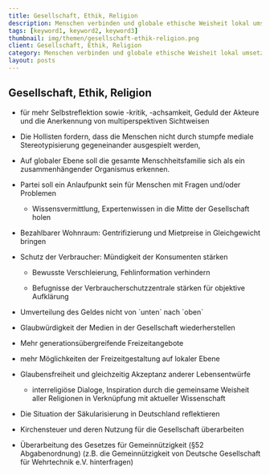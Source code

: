 ```yaml
---
title: Gesellschaft, Ethik, Religion
description: Menschen verbinden und globale ethische Weisheit lokal umsetzen
tags: [keyword1, keyword2, keyword3]
thumbnail: img/themen/gesellschaft-ethik-religion.png
client: Gesellschaft, Ethik, Religion
category: Menschen verbinden und globale ethische Weisheit lokal umsetzen
layout: posts
---
```

## Gesellschaft, Ethik, Religion

-   für mehr Selbstreflektion sowie -kritik, -achsamkeit, Geduld der Akteure
    und die Anerkennung von multiperspektiven Sichtweisen

-   Die Hollisten fordern, dass die Menschen nicht durch stumpfe mediale
    Stereotypisierung gegeneinander ausgespielt werden,

-   Auf globaler Ebene soll die gesamte Menschheitsfamilie sich als ein
    zusammenhängender Organismus erkennen.

-   Partei soll ein Anlaufpunkt sein für Menschen mit Fragen und/oder
    Problemen

    -   Wissensvermittlung, Expertenwissen in die Mitte der Gesellschaft
        holen

-   Bezahlbarer Wohnraum: Gentrifizierung und Mietpreise in Gleichgewicht
    bringen

-   Schutz der Verbraucher: Mündigkeit der Konsumenten stärken

    -   Bewusste Verschleierung, Fehlinformation verhindern

    -   Befugnisse der Verbraucherschutzzentrale stärken für objektive
        Aufklärung

-   Umverteilung des Geldes nicht von ´unten´ nach ´oben´

-   Glaubwürdigkeit der Medien in der Gesellschaft wiederherstellen

-   Mehr generationsübergreifende Freizeitangebote

-   mehr Möglichkeiten der Freizeitgestaltung auf lokaler Ebene

-   Glaubensfreiheit und gleichzeitig Akzeptanz anderer Lebensentwürfe

    -   interreligiöse Dialoge, Inspiration durch die gemeinsame Weisheit
        aller Religionen in Verknüpfung mit aktueller Wissenschaft

-   Die Situation der Säkularisierung in Deutschland reflektieren

-   Kirchensteuer und deren Nutzung für die Gesellschaft überarbeiten

-   Überarbeitung des Gesetzes für Gemeinnützigkeit (§52 Abgabenordnung)
    (z.B. die Gemeinnützigkeit von Deutsche Gesellschaft für Wehrtechnik
    e.V. hinterfragen)